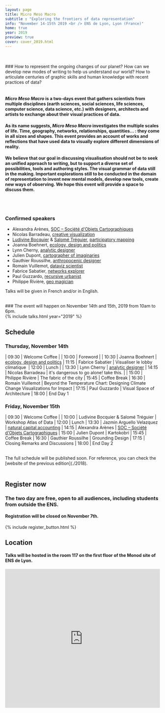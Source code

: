 ```yaml
---
layout: page
title: Micro Meso Macro
subtitle : "Exploring the frontiers of data representation"
info: "November 14-15th 2019 <br /> ENS de Lyon, Lyon (France)"
home: true
year: 2019
preview: true
cover: cover_2019.html
---
```


<br />
<br />
### How to represent the ongoing changes of our planet? How can we develop new modes of writing to help us understand our world? How to articulate centuries of graphic skills and human knowledge with recent practices of data?

<br />
<br />

#### *Micro Meso Macro* is a two-days event that gathers scientists from multiple disciplines (earth sciences, social sciences, life sciences, computer science, data science, etc.) with designers, architects and artists to exchange about their visual practices of data.

#### As its name suggests, *Micro Meso Macro* investigates the multiple scales of life. Time, geography, networks, relationships, quantities... : they come in all sizes and shapes. This event provides an account of works and reflections that have used data to visually explore different dimensions of reality.

#### We believe that our goal in discussing visualisation should not be to seek an unified approach to writing, but to support a diverse set of possibilities, tools and authoring styles. The visual grammar of data still in the making. Important explorations still to be conducted in the domain of representation to invent new mental models, develop new tools, create new ways of observing. We hope this event will provide a space to discuss them.


<br />
<br />

### Confirmed speakers

- Alexandra Arènes, [SOC – Société d'Objets Cartographiques](http://s-o-c.fr/)
- Nicolas Barradeau, [creative visualization](http://www.barradeau.com/)
- [Ludivine Bocquier](https://www.ludivinebocquier.fr/) & [Salomé Tréguier](http://salometreguier.fr/), [participatory mapping](https://theatlasofdata.earth)
- Joanna Boehnert, [ecology, design and politics](https://ecolabsblog.com/)
- Lynn Cherny, [analytic designer](http://ghostweather.com/)
- Julien Dupont, [cartographer of imaginaries](https://www.instagram.com/kartokobri/)
- Gauthier Roussilhe, [anthropocenic designer](http://gauthierroussilhe.com/en)
- Romain Vuillemot, [dataviz scientist](https://romain.vuillemot.net/)
- Fabrice Sabatier, [networks explorer](http://www.corp-lab.com/researchsabatier/)
- Paul Guzzardo, [recursive urbanist](https://en.unesco.org/global-mil-week-2019-feature-conference/paul-guzzardo)
- Philippe Rivière, [geo magician](https://visionscarto.net/)

Talks will be given in French and/or in English.

<br />
### The event will happen on November 14th and 15th, 2019 from 10am to 6pm.
<br />
{% include talks.html year="2019" %}

## Schedule

<div id="schedule" markdown="1">

### Thursday, November 14th

| 09:30 | <span class="coffee-break">Welcome Coffee</span> |
| 10:00 | Foreword |
| 10:30 | Joanna Boehnert | [ecology, design and politics](https://ecolabsblog.com/)
| 11:15 | Fabrice Sabatier | Visualiser le lobby climatique 
| 12:00 | <span class="lunch">Lunch</span> |
| 13:30 | Lynn Cherny | [analytic designer](http://ghostweather.com/)
| 14:15 | Nicolas Barradeau | it's dangerous to go alone! take this. |
| 15:00 | Philippe Rivière | The fabric of the city
| 15:45 | <span class="coffee-break">Coffee Break</span>
| 16:30 | Romain Vuillemot | Beyond the Temperature Chart: Designing Climate Change Visualizations for Impact
| 17:15 | Paul Guzzardo | Visual Space of Architecture
| 18:00 | <span class="coffee-break">End Day 1</span>

### Friday, November 15th

| 09:30 | <span class="coffee-break">Welcome Coffee</span> |
| 10:00 | Ludivine Bocquier & Salomé Tréguier | Workshop Atlas of Data
| 12:00 | <span class="lunch">Lunch</span>
| 13:30 | Jazmin Arguello Velazquez | [natural capital accounting](http://www.ixxi.fr/agenda/evenements/phd-defense-implementing-ecosystem-natural-capital-accounting-methodology-to-the-rhone-watershed-the-proof-of-concept)
| 14:15 | Alexandra Arènes | [SOC – Société d'Objets Cartographiques](http://s-o-c.fr/)
| 15:00 | Julien Dupont | Kartokobri
| 15:45 | <span class="coffee-break">Coffee Break</span>
| 16:30 | Gauthier Roussilhe | Grounding Design
| 17:15 | Closing Remarks and Discussions
| 18:00 | <span class="coffee-break">End Day 2</span>

</div>

<br />
The full schedule will be published soon.  
For reference, you can check the [website of the previous edition](./2018).

<br />
<br />


## Register now
### The two day are free, open to all audiences, including students from outside the ENS.  

#### Registration will be closed on November 7th.

{% include register_button.html %}


## Location

#### Talks will be hosted in the room 117 on the first floor of the Monod site of ENS de Lyon.

<iframe src="https://www.google.com/maps/embed?pb=!1m18!1m12!1m3!1d2785.063451849894!2d4.826923899999999!3d45.729822299999995!2m3!1f0!2f0!3f0!3m2!1i1024!2i768!4f13.1!3m3!1m2!1s0x47f4ea2b988f000d%3A0x6138524be92198ce!2sENS+Lyon!5e0!3m2!1sen!2sfr!4v1540203895381" width="100%" height="450" frameborder="0" style="border:0" allowfullscreen></iframe>

<br />
<br />
